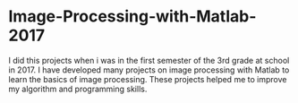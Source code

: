 # Image-Processing-with-Matlab-2017
I did this projects when i was in the first semester of the 3rd grade at school in 2017.
I have developed many projects on image processing with Matlab to learn the basics of image processing.
These projects helped me to improve my algorithm and programming skills.
